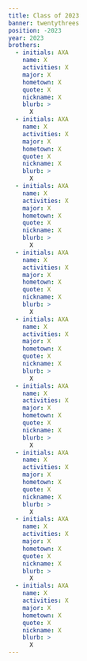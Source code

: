 ```yaml
---
title: Class of 2023
banner: twentythrees
position: -2023
year: 2023
brothers:
  - initials: AXA
    name: X
    activities: X
    major: X
    hometown: X
    quote: X
    nickname: X
    blurb: >
      X
  - initials: AXA
    name: X
    activities: X
    major: X
    hometown: X
    quote: X
    nickname: X
    blurb: >
      X
  - initials: AXA
    name: X
    activities: X
    major: X
    hometown: X
    quote: X
    nickname: X
    blurb: >
      X
  - initials: AXA
    name: X
    activities: X
    major: X
    hometown: X
    quote: X
    nickname: X
    blurb: >
      X
  - initials: AXA
    name: X
    activities: X
    major: X
    hometown: X
    quote: X
    nickname: X
    blurb: >
      X
  - initials: AXA
    name: X
    activities: X
    major: X
    hometown: X
    quote: X
    nickname: X
    blurb: >
      X
  - initials: AXA
    name: X
    activities: X
    major: X
    hometown: X
    quote: X
    nickname: X
    blurb: >
      X
  - initials: AXA
    name: X
    activities: X
    major: X
    hometown: X
    quote: X
    nickname: X
    blurb: >
      X
  - initials: AXA
    name: X
    activities: X
    major: X
    hometown: X
    quote: X
    nickname: X
    blurb: >
      X
---
```

